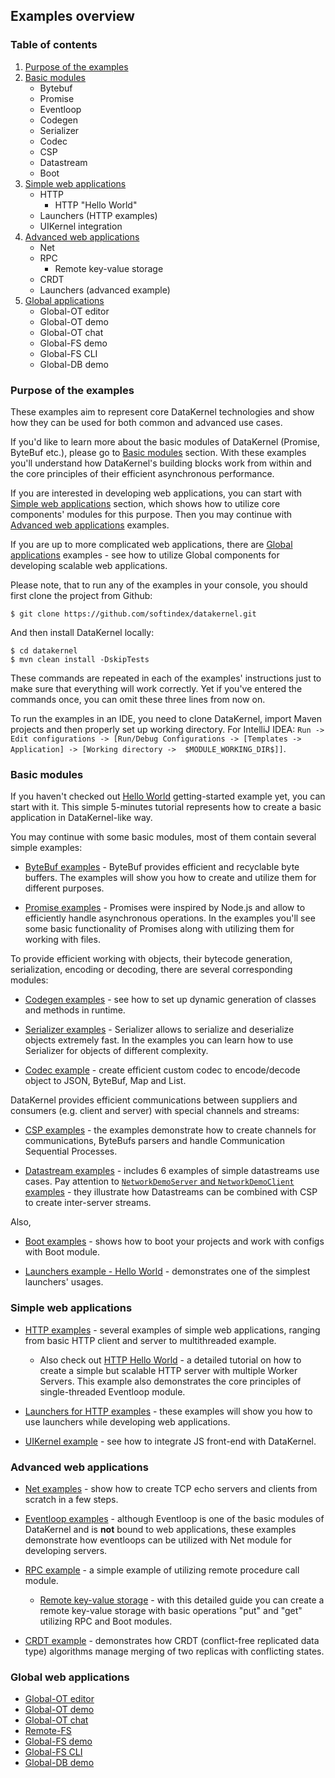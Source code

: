 ## Examples overview

### Table of contents
1. [Purpose of the examples](#purpose-of-the-examples)
2. [Basic modules](#basic-modules)
    * Bytebuf
    * Promise 
    * Eventloop
    * Codegen
    * Serializer
    * Codec
    * CSP
    * Datastream
    * Boot
3. [Simple web applications](#simple-web-applications)
    * HTTP
        * HTTP "Hello World"
    * Launchers (HTTP examples)
    * UIKernel integration
4. [Advanced web applications](#advanced-web-applications)
    * Net
    * RPC
        * Remote key-value storage
    * CRDT
    * Launchers (advanced example)
5. [Global applications](#global-web-applications) 
    * Global-OT editor
    * Global-OT demo
    * Global-OT chat
    * Global-FS demo
    * Global-FS CLI
    * Global-DB demo

### Purpose of the examples
These examples aim to represent core DataKernel technologies and show how they can be used for both common and advanced 
use cases. 

If you'd like to learn more about the basic modules of DataKernel (Promise, ByteBuf etc.), please go to 
[Basic modules](#basic-modules) section. With these examples you'll understand how DataKernel's building blocks work
from within and the core principles of their efficient asynchronous performance. 

If you are interested in developing web applications, you can start with [Simple web applications](#simple-web-applications) 
section, which shows how to utilize core components' modules for this purpose. Then you may continue with 
[Advanced web applications](#advanced-web-applications) examples.

If you are up to more complicated web applications, there are [Global applications](#global-web-applications) examples - 
see how to utilize Global components for developing scalable web applications.

Please note, that to run any of the examples in your console, you should first clone the project from Github:

```
$ git clone https://github.com/softindex/datakernel.git
```

And then install DataKernel locally:
```
$ cd datakernel
$ mvn clean install -DskipTests
```
These commands are repeated in each of the examples' instructions just to make sure that everything will work correctly. 
Yet if you've entered the commands once, you can omit these three lines from now on. 

To run the examples in an IDE, you need to clone DataKernel, import Maven projects and then properly set up working 
directory. 
For IntelliJ IDEA: `Run -> Edit configurations -> [Run/Debug Configurations -> [Templates -> Application] -> [Working directory -> 
$MODULE_WORKING_DIR$]]`.

### Basic modules
If you haven't checked out [Hello World](https://github.com/softindex/datakernel/tree/master/examples/getting-started) 
getting-started example yet, you can start with it. This simple 5-minutes tutorial represents how to create a basic 
application in DataKernel-like way.

You may continue with some basic modules, most of them contain several simple examples:
* [ByteBuf examples](https://github.com/softindex/datakernel/tree/master/examples/bytebuf) - ByteBuf provides efficient 
and recyclable byte buffers. The examples will show you how to create and utilize them for different purposes.

* [Promise examples](https://github.com/softindex/datakernel/tree/master/examples/promise) - Promises were inspired by 
Node.js and allow to efficiently handle asynchronous operations. In the examples you'll see some basic functionality of 
Promises along with utilizing them for working with files.

To provide efficient working with objects, their bytecode generation, serialization, encoding or decoding, there are 
several corresponding modules:
* [Codegen examples](https://github.com/softindex/datakernel/tree/master/examples/codegen) - see how to set up dynamic 
generation of classes and methods in runtime.

* [Serializer examples](https://github.com/softindex/datakernel/tree/master/examples/serializer) - Serializer allows to 
serialize and deserialize objects extremely fast. In the examples you can learn how to use Serializer for objects of 
different complexity.

* [Codec example](https://github.com/softindex/datakernel/tree/master/examples/codec) - create efficient 
custom codec to encode/decode object to JSON, ByteBuf, Map and List.

DataKernel provides efficient communications between suppliers and consumers (e.g. client and server) with 
special channels and streams: 
* [CSP examples](https://github.com/softindex/datakernel/tree/master/examples/csp) - the examples demonstrate how to 
create channels for communications, ByteBufs parsers and handle Communication Sequential Processes.

* [Datastream examples](https://github.com/softindex/datakernel/tree/master/examples/datastreams) - includes 6 examples 
of simple datastreams use cases. Pay attention to [`NetworkDemoServer` and `NetworkDemoClient` examples](https://github.com/softindex/datakernel/tree/master/examples/datastreams#datasteams-and-csp-compatibility-example) - 
they illustrate how Datastreams can be combined with CSP to create inter-server streams.

Also, 
* [Boot examples](https://github.com/softindex/datakernel/tree/master/examples/boot) - shows how to boot your projects 
and work with configs with Boot module. 

* [Launchers example - Hello World](https://github.com/softindex/datakernel/tree/master/examples/launchers#hello-world) - 
demonstrates one of the simplest launchers' usages.


### Simple web applications
* [HTTP examples](https://github.com/softindex/datakernel/tree/master/examples/http) - several examples of simple web 
applications, ranging from basic HTTP client and server to multithreaded example.
    * Also check out [HTTP Hello World](https://github.com/softindex/datakernel/tree/master/examples/http-helloworld) - 
    a detailed tutorial on how to create a simple but scalable HTTP server with multiple Worker Servers. This example 
    also demonstrates the core principles of single-threaded Eventloop module.
    
* [Launchers for HTTP examples](https://github.com/softindex/datakernel/tree/master/examples/launchers#http) - these 
examples will show you how to use launchers while developing web applications.

* [UIKernel example](https://github.com/softindex/datakernel/tree/master/examples/uikernel-integration) - see how to 
integrate JS front-end with DataKernel.


### Advanced web applications
* [Net examples](https://github.com/softindex/datakernel/tree/master/examples/net) - show how to create TCP echo servers 
and clients from scratch in a few steps.

* [Eventloop examples](https://github.com/softindex/datakernel/tree/master/examples/eventloop) - although Eventloop 
is one of the basic modules of DataKernel and is **not** bound to web applications, these examples demonstrate how 
eventloops can be utilized with Net module for developing servers.

* [RPC example](https://github.com/softindex/datakernel/tree/master/examples/rpc) - a simple example of utilizing remote 
procedure call module.
    * [Remote key-value storage](https://github.com/softindex/datakernel/tree/master/examples/remote-key-value-storage) - 
    with this detailed guide you can create a remote key-value storage with basic operations "put" and "get" utilizing 
    RPC and Boot modules.

* [CRDT example](https://github.com/softindex/datakernel/tree/master/examples/crdt) - demonstrates how CRDT (conflict-free 
replicated data type) algorithms manage merging of two replicas with conflicting states.


### Global web applications
* [Global-OT editor](https://github.com/softindex/datakernel/tree/master/examples/global-ot-editor)
* [Global-OT demo](https://github.com/softindex/datakernel/tree/master/examples/global-ot-demo)
* [Global-OT chat](https://github.com/softindex/datakernel/tree/master/examples/global-ot-chat)
* [Remote-FS](https://github.com/softindex/datakernel/tree/master/examples/remotefs)
* [Global-FS demo](https://github.com/softindex/datakernel/tree/master/examples/global-fs-demo)
* [Global-FS CLI](https://github.com/softindex/datakernel/tree/master/examples/global-fs-cli)
* [Global-DB demo](https://github.com/softindex/datakernel/tree/master/examples/global-db-demo)

